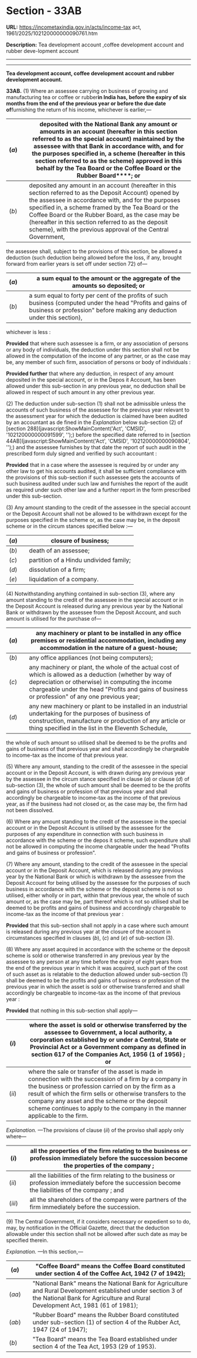 # Section - 33AB

**URL:** https://incometaxindia.gov.in/acts/income-tax act, 1961/2025/102120000000090761.htm

**Description:** Tea development account ,coffee development account and rubber deve-lopment account

---

****

**Tea development account, coffee development account and rubber development account.**

**33AB.** (1) Where an assessee carrying on business of growing and manufacturing tea or coffee or rubber****in India has, before the expiry of six months from the end of the previous year or before the due date of****furnishing the return of his income, whichever is earlier,—

(_a_)|  |  deposited with the National Bank any amount or amounts in an account (hereafter in this section referred to as the special account) maintained by the assessee with that Bank in accordance with, and for the purposes specified in, a scheme (hereafter in this section referred to as the scheme) approved in this behalf by the Tea Board or the Coffee Board or the Rubber Board****; or  
---|---|---  
(_b_)|  |  deposited any amount in an account (hereafter in this section referred to as the Deposit Account) opened by the assessee in accordance with, and for the purposes specified in, a scheme framed by the Tea Board or the Coffee Board or the Rubber Board, as the case may be (hereafter in this section referred to as the deposit scheme), with the previous approval of the Central Government,  
  
the assessee shall, subject to the provisions of this section, be allowed a deduction (such deduction being allowed before the loss, if any, brought forward from earlier years is set off under section 72) of—

(_a_)|  |  a sum equal to the amount or the aggregate of the amounts so deposited; or  
---|---|---  
(_b_)|  |  a sum equal to forty per cent of the profits of such business (computed under the head "Profits and gains of business or profession" before making any deduction under this section),  
  
whichever is less :

**Provided** that where such assessee is a firm, or any association of persons or any body of individuals, the deduction under this section shall not be allowed in the computation of the income of any partner, or as the case may be, any member of such firm, association of persons or body of individuals :

**Provided further** that where any deduction, in respect of any amount deposited in the special account, or in the Depos it Account, has been allowed under this sub-section in any previous year, no deduction shall be allowed in respect of such amount in any other previous year.

(2) The deduction under sub-section (1) shall not be admissible unless the accounts of such business of the assessee for the previous year relevant to the assessment year for which the deduction is claimed have been audited by an accountant as de fined in the _Explanation_ below sub-section (2) of [section 288](javascript:ShowMainContent\('Act', 'CMSID', '102120000000091599', ''\);) before the specified date referred to in [section 44AB](javascript:ShowMainContent\('Act', 'CMSID', '102120000000090804', ''\);) and the assessee furnishes by that date the report of such audit in the prescribed form duly signed and verified by such accountant :

**Provided** that in a case where the assessee is required by or under any other law to get his accounts audited, it shall be sufficient compliance with the provisions of this sub-section if such assessee gets the accounts of such business audited under such law and furnishes the report of the audit as required under such other law and a further report in the form prescribed under this sub-section.

(3) Any amount standing to the credit of the assessee in the special account or the Deposit Account shall not be allowed to be withdrawn except for the purposes specified in the scheme or, as the case may be, in the deposit scheme or in the circum stances specified below :—

(_a_)|  |  closure of business;  
---|---|---  
(_b_)|  |  death of an assessee;  
(_c_)|  |  partition of a Hindu undivided family;  
(_d_)|  |  dissolution of a firm;  
(_e_)|  |  liquidation of a company.  
  
(4) Notwithstanding anything contained in sub-section (3), where any amount standing to the credit of the assessee in the special account or in the Deposit Account is released during any previous year by the National Bank or withdrawn by the assessee from the Deposit Account, and such amount is utilised for the purchase of—

(_a_)|  | any machinery or plant to be installed in any office premises or residential accommodation, including any accommodation in the nature of a guest-house;  
---|---|---  
(_b_)|  |  any office appliances (not being computers);  
(_c_)|  | any machinery or plant, the whole of the actual cost of which is allowed as a deduction (whether by way of depreciation or otherwise) in computing the income chargeable under the head "Profits and gains of business or profession" of any one previous year;  
(_d_)|  |  any new machinery or plant to be installed in an industrial undertaking for the purposes of business of construction, manufacture or production of any article or thing specified in the list in the Eleventh Schedule,  
  
the whole of such amount so utilised shall be deemed to be the profits and gains of business of that previous year and shall accordingly be chargeable to income-tax as the income of that previous year.

(5) Where any amount, standing to the credit of the assessee in the special account or in the Deposit Account, is with drawn during any previous year by the assessee in the circum stance specified in clause (_a_) or clause (_d_) of sub-section (3), the whole of such amount shall be deemed to be the profits and gains of business or profession of that previous year and shall accordingly be chargeable to income-tax as the income of that previous year, as if the business had not closed or, as the case may be, the firm had not been dissolved.

(6) Where any amount standing to the credit of the assessee in the special account or in the Deposit Account is utilised by the assessee for the purposes of any expenditure in connection with such business in accordance with the scheme or the depos it scheme, such expenditure shall not be allowed in computing the income chargeable under the head "Profits and gains of business or profession".

(7) Where any amount, standing to the credit of the assessee in the special account or in the Deposit Account, which is released during any previous year by the National Bank or which is withdrawn by the assessee from the Deposit Account for being utilised by the assessee for the purposes of such business in accordance with the scheme or the deposit scheme is not so utilised, either wholly or in part, within that previous year, the whole of such amount or, as the case may be, part thereof which is not so utilised shall be deemed to be profits and gains of business and accordingly chargeable to income-tax as the income of that previous year :

**Provided** that this sub-section shall not apply in a case where such amount is released during any previous year at the closure of the account in circumstances specified in clauses (_b_), (_c_) and (_e_) of sub-section (3).

(8) Where any asset acquired in accordance with the scheme or the deposit scheme is sold or otherwise transferred in any previous year by the assessee to any person at any time before the expiry of eight years from the end of the previous year in which it was acquired, such part of the cost of such asset as is relatable to the deduction allowed under sub-section (1) shall be deemed to be the profits and gains of business or profession of the previous year in which the asset is sold or otherwise transferred and shall accordingly be chargeable to income-tax as the income of that previous year :

**Provided** that nothing in this sub-section shall apply—

(_i_)|  |  where the asset is sold or otherwise transferred by the assessee to Government, a local authority, a corporation established by or under a Central, State or Provincial Act or a Government company as defined in section 617 of the Companies Act, 1956 (1 of 1956) ; or  
---|---|---  
(_ii_)|  |  where the sale or transfer of the asset is made in connection with the succession of a firm by a company in the business or profession carried on by the firm as a result of which the firm sells or otherwise transfers to the company any asset and the scheme or the deposit scheme continues to apply to the company in the manner applicable to the firm.  
  
_Explanation._ —The provisions of clause (_ii_) of the proviso shall apply only where—

(_i_)|  |  all the properties of the firm relating to the business or profession immediately before the succession become the properties of the company ;  
---|---|---  
(_ii_)|  | all the liabilities of the firm relating to the business or profession immediately before the succession become the liabilities of the company ; and  
(_iii_)|  | all the shareholders of the company were partners of the firm immediately before the succession.  
  
(9) The Central Government, if it considers necessary or expedient so to do, may, by notification in the Official Gazette, direct that the deduction allowable under this section shall not be allowed after such date as may be specified therein.

_Explanation._ —In this section,—

(_a_)|  |  "Coffee Board" means the Coffee Board constituted under section 4 of the Coffee Act, 1942 (7 of 1942);  
---|---|---  
(_aa_)|  |  "National Bank" means the National Bank for Agriculture and Rural Development established under section 3 of the National Bank for Agriculture and Rural Development Act, 1981 (61 of 1981);  
(_ab_)|  |  "Rubber Board" means the Rubber Board constituted under sub-section (1) of section 4 of the Rubber Act, 1947 (24 of 1947);  
(_b_)|  |  "Tea Board" means the Tea Board established under section 4 of the Tea Act, 1953 (29 of 1953).